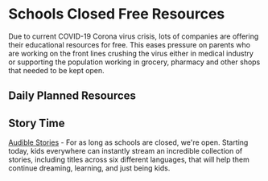 # Schools Closed Free Resources
Due to current COVID-19 Corona virus crisis, lots of companies are offering their educational resources for free. This eases pressure on parents who are working on the front lines crushing the virus either in medical industry or supporting the population working in grocery, pharmacy and other shops that needed to be kept open.

## Daily Planned Resources

## Story Time
[Audible Stories](https://stories.audible.com/start-listen) - For as long as schools are closed, we're open. Starting today, kids everywhere can instantly stream an incredible collection of stories, including titles across six different languages, that will help them continue dreaming, learning, and just being kids.
